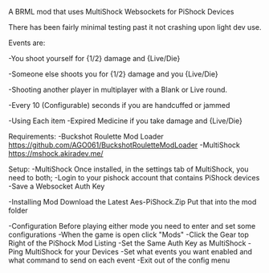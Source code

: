 A BRML mod that uses MultiShock Websockets for PiShock Devices

There has been fairly minimal testing past it not crashing upon light dev use.

Events are:

-You shoot yourself for {1/2} damage and {Live/Die}

-Someone else shoots you for {1/2} damage and you {Live/Die}

-Shooting another player in multiplayer with a Blank or Live round.

-Every 10 (Configurable) seconds if you are handcuffed or jammed

-Using Each item
	-Expired Medicine if you take damage and {Live/Die}


Requirements: 
	-Buckshot Roulette Mod Loader https://github.com/AGO061/BuckshotRouletteModLoader
	-MultiShock https://mshock.akiradev.me/


Setup:
-MultiShock
	Once installed, in the settings tab of MultiShock, you need to both; 
		-Login to your pishock account that contains PiShock devices
		-Save a Websocket Auth Key

-Installing Mod
	Download the Latest Aes-PiShock.Zip
	Put that into the mod folder

-Configuration
	Before playing either mode you need to enter and set some configurations
		-When the game is open click "Mods"
		-Click the Gear top Right of the PiShock Mod Listing
		-Set the Same Auth Key as MultiShock
		-Ping MultiShock for your Devices
		-Set what events you want enabled and what command to send on each event
		-Exit out of the config menu

